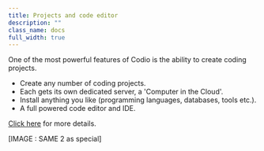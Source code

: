 ```yaml
---
title: Projects and code editor
description: ""
class_name: docs
full_width: true
---
```


One of the most powerful features of Codio is the ability to create coding projects.

- Create any number of coding projects.
- Each gets its own dedicated server, a 'Computer in the Cloud'.
- Install anything you like (programming languages, databases, tools etc.).
- A full powered code editor and IDE.

[Click here](/docs/teacher/special/boxes) for more details.

[IMAGE : SAME 2 as special]

